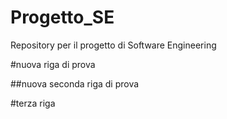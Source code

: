 # Progetto_SE
Repository per il progetto di Software Engineering

#nuova riga di prova

##nuova seconda riga di prova

#terza riga
